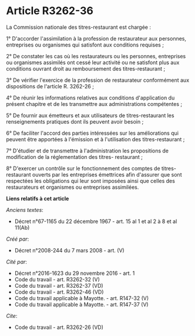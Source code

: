 # Article R3262-36

La Commission nationale des titres-restaurant est chargée : 

1° D'accorder l'assimilation à la profession de restaurateur aux personnes, entreprises ou organismes qui satisfont aux
conditions requises ; 

2° De constater les cas où les restaurateurs ou les personnes, entreprises ou organismes assimilés ont cessé leur activité ou
ne satisfont plus aux conditions ouvrant droit au remboursement des titres-restaurant ; 

3° De vérifier l'exercice de la profession de restaurateur conformément aux dispositions de l'article R. 3262-26 ; 

4° De réunir les informations relatives aux conditions d'application du présent chapitre et de les transmettre aux
administrations compétentes ; 

5° De fournir aux émetteurs et aux utilisateurs de titres-restaurant les renseignements pratiques dont ils peuvent avoir
besoin ; 

6° De faciliter l'accord des parties intéressées sur les améliorations qui peuvent être apportées à l'émission et à
l'utilisation des titres-restaurant ; 

7° D'étudier et de transmettre à l'administration les propositions de modification de la réglementation des titres-
restaurant ; 

8° D'exercer un contrôle sur le fonctionnement des comptes de titres-restaurant ouverts par les entreprises émettrices afin
d'assurer que sont respectées les obligations qui leur sont imposées ainsi que celles des restaurateurs et organismes ou
entreprises assimilées.

**Liens relatifs à cet article**

_Anciens textes_:

  - Décret n°67-1165 du 22 décembre 1967 - art. 15 al 1 et al 2 à 8 et al 11(Ab)

_Créé par_:

  - Décret n°2008-244 du 7 mars 2008 - art. (V)

_Cité par_:

  - Décret n°2016-1623 du 29 novembre 2016 - art. 1
  - Code du travail - art. R3262-32 (V)
  - Code du travail - art. R3262-37 (VD)
  - Code du travail - art. R3262-46 (VD)
  - Code du travail applicable à Mayotte. - art. R147-32 (V)
  - Code du travail applicable à Mayotte. - art. R147-37 (V)

_Cite_:

  - Code du travail - art. R3262-26 (VD)
